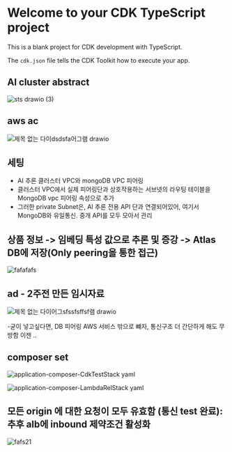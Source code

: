 # Welcome to your CDK TypeScript project

This is a blank project for CDK development with TypeScript.

The `cdk.json` file tells the CDK Toolkit how to execute your app.

## AI cluster abstract
![sts drawio (3)](https://github.com/user-attachments/assets/2d0469cb-7225-4770-bff5-5c478b78177b)


## aws ac
![제목 없는 다이dsdsfa어그램 drawio](https://github.com/user-attachments/assets/9e56f35d-c172-400f-9cb5-787811982364)


## 세팅
  - AI 추론 클러스터 VPC와 mongoDB VPC 피어링
  - 클러스터 VPC에서 실제 피어링단과 상호작용하는 서브넷의 라우팅 테이블을 MongoDB vpc 피어링 속성으로 추가
  - 그러한 private Subnet은, AI 추론 전용 API 단과 연결되어있어, 여기서 MongoDB와 유일통신. 중개 API를 모두 모아서 관리


## 상품 정보 -> 임베딩 특성 값으로 추론 및 증강 -> Atlas DB에 저장(Only peering을 통한 접근)
![fafafafs](https://github.com/user-attachments/assets/f36adb21-cdaf-49e9-b5c3-7097a19edb6a)

## ad - 2주전 만든 임시자료

![제목 없는 다이어그sfssfsffsf램 drawio](https://github.com/user-attachments/assets/f3a41433-e258-43fc-b110-b88abef06cd0)

  -굳이 넣고싶다면, DB 피어링 AWS 서비스 밖으로 뺴자, 통신구조 더 간단하게 해도 무방함 이젠 .. 

## composer set

![application-composer-CdkTestStack yaml](https://github.com/user-attachments/assets/ebcafea1-178d-4d6a-b221-50f5bc87e055)

![application-composer-LambdaRelStack yaml](https://github.com/user-attachments/assets/40392ef6-59dd-42d1-b40a-7fdd95fe0d6e)

## 모든 origin 에 대한 요청이 모두 유효함 (통신 test 완료): 추후 alb에 inbound 제약조건 활성화
![fafs21](https://github.com/user-attachments/assets/d42b9a47-6659-4c48-85ff-250c518948e9)
